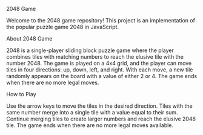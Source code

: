 2048 Game

Welcome to the 2048 game repository! This project is an implementation of the popular puzzle game 2048 in JavaScript.

About 2048 Game

2048 is a single-player sliding block puzzle game where the player combines tiles with matching numbers to reach the elusive tile with the number 2048. The game is played on a 4x4 grid, and the player can move tiles in four directions: up, down, left, and right. With each move, a new tile randomly appears on the board with a value of either 2 or 4. The game ends when there are no more legal moves.

How to Play

Use the arrow keys to move the tiles in the desired direction.
Tiles with the same number merge into a single tile with a value equal to their sum.
Continue merging tiles to create larger numbers and reach the elusive 2048 tile.
The game ends when there are no more legal moves available.

